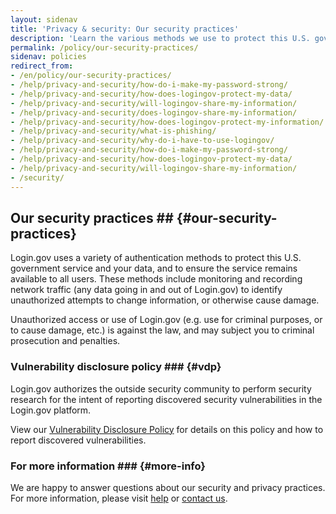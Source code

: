 ```yaml
---
layout: sidenav
title: 'Privacy & security: Our security practices'
description: 'Learn the various methods we use to protect this U.S. government service and your data, and to ensure the service remains available to all users.'
permalink: /policy/our-security-practices/
sidenav: policies
redirect_from:
- /en/policy/our-security-practices/
- /help/privacy-and-security/how-do-i-make-my-password-strong/
- /help/privacy-and-security/how-does-logingov-protect-my-data/
- /help/privacy-and-security/will-logingov-share-my-information/
- /help/privacy-and-security/does-logingov-share-my-information/
- /help/privacy-and-security/how-does-logingov-protect-my-information/
- /help/privacy-and-security/what-is-phishing/
- /help/privacy-and-security/why-do-i-have-to-use-logingov/
- /help/privacy-and-security/how-do-i-make-my-password-strong/
- /help/privacy-and-security/how-does-logingov-protect-my-data/
- /help/privacy-and-security/will-logingov-share-my-information/
- /security/
---
```


## Our security practices ## {#our-security-practices}
 Login.gov uses a variety of authentication methods to protect this U.S. government service and your data, and to ensure the service remains available to all users. These methods include monitoring and recording network traffic (any data going in and out of Login.gov) to identify unauthorized attempts to change information, or otherwise cause damage.

Unauthorized access or use of Login.gov (e.g. use for criminal purposes, or to cause damage, etc.) is against the law, and may subject you to criminal prosecution and penalties.

### Vulnerability disclosure policy ### {#vdp}
 Login.gov authorizes the outside security community to perform security research for the intent of reporting discovered security vulnerabilities in the Login.gov platform.

View our [Vulnerability Disclosure Policy](https://handbook.tts.gsa.gov/general-information-and-resources/tech-policies/responding-to-public-disclosure-vulnerabilities/) for details on this policy and how to report discovered vulnerabilities.

### For more information ### {#more-info}

We are happy to answer questions about our security and privacy practices. For more information, please visit [help](/help/) or [contact us](/contact/).
